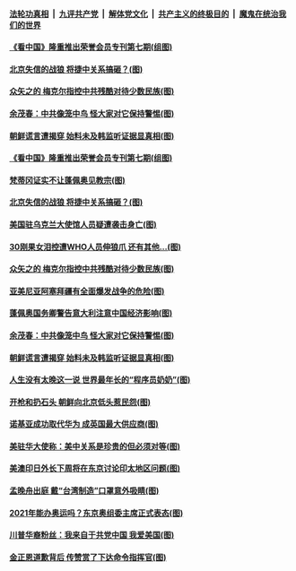 

####  [法轮功真相](../../../../basic/blob/master/README.md?t=10020402) &nbsp;|&nbsp; [九评共产党](../../../../9ping.md/blob/master/README.md?t=10020402) &nbsp;|&nbsp; [解体党文化](../../../../jtdwh.md/blob/master/README.md?t=10020402)  &nbsp;|&nbsp; [共产主义的终极目的](../../../../gczydzjmd.md/blob/master/README.md?t=10020402) &nbsp;|&nbsp; [魔鬼在统治我们的世界](../../../../mgztzwmdsj.md/blob/master/README.md?t=10020402) 

#### [《看中国》隆重推出荣誉会员专刊第七期(组图)](../pages/p9/947768.md?t=10020402) 

#### [北京失信的战狼 将捷中关系搞砸？(图)](../pages/p9/947850.md?t=10020402) 


#### [众矢之的 梅克尔指控中共残酷对待少数民族(图)](../pages/p9/947816.md?t=10020402) 

#### [余茂春：中共像笼中鸟 怪大家对它保持警惕(图)](../pages/p9/947748.md?t=10020402) 

#### [朝鲜谎言遭揭穿 始料未及韩监听证据显真相(图)](../pages/p9/947669.md?t=10020402) 

#### [《看中国》隆重推出荣誉会员专刊第七期(组图)](../pages/p9/947768.md?t=10020402) 

#### [梵蒂冈证实不让蓬佩奥见教宗(图)](../pages/p9/947870.md?t=10020402) 

#### [北京失信的战狼 将捷中关系搞砸？(图)](../pages/p9/947850.md?t=10020402) 

#### [美国驻乌克兰大使馆人员疑遭袭击身亡(图)](../pages/p9/947822.md?t=10020402) 

#### [30刚果女泪控遭WHO人员伸狼爪 还有其他...(图)](../pages/p9/947767.md?t=10020402) 


#### [众矢之的 梅克尔指控中共残酷对待少数民族(图)](../pages/p9/947816.md?t=10020402) 

#### [亚美尼亚阿塞拜疆有全面爆发战争的危险(图)](../pages/p9/947813.md?t=10020402) 

#### [蓬佩奥国务卿警告意大利注意中国经济影响(图)](../pages/p9/947812.md?t=10020402) 

#### [余茂春：中共像笼中鸟 怪大家对它保持警惕(图)](../pages/p9/947748.md?t=10020402) 

#### [朝鲜谎言遭揭穿 始料未及韩监听证据显真相(图)](../pages/p9/947669.md?t=10020402) 

#### [人生没有太晚这一说 世界最年长的“程序员奶奶”(图)](../pages/p9/947722.md?t=10020402) 

#### [开枪和扔石头 朝鲜向北京低头惹民怨(图)](../pages/p9/947662.md?t=10020402) 

#### [诺基亚成功取代华为 成英国最大供应商(图)](../pages/p9/947712.md?t=10020402) 

#### [美驻华大使称：美中关系是珍贵的但必须对等(图)](../pages/p9/947706.md?t=10020402) 

#### [美澳印日外长下周将在东京讨论印太地区问题(图)](../pages/p9/947676.md?t=10020402) 

#### [孟晚舟出庭 戴“台湾制造”口罩意外吸睛(图)](../pages/p9/947660.md?t=10020402) 

#### [2021年能办奥运吗？东京奥组委主席正式表态(图)](../pages/p9/947650.md?t=10020402) 

#### [川普华裔粉丝：我来自于共党中国 我爱美国(图)](../pages/p9/947648.md?t=10020402) 

#### [金正恩道歉背后 传赞赏了下达命令指挥官(图)](../pages/p9/947578.md?t=10020402) 

